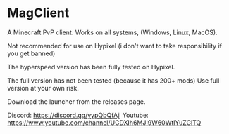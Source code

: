 # MagClient
A Minecraft PvP client. Works on all systems, (Windows, Linux, MacOS). 

Not recommended for use on Hypixel (i don't want to take responsibility if you get banned)

The hyperspeed version has been fully tested on Hypixel.

The full version has not been tested (because it has 200+ mods)
Use full version at your own risk. 

Download the launcher from the releases page.

Discord: https://discord.gg/yypQbQfAjj
Youtube: https://www.youtube.com/channel/UCDXIh6MJI9W60WtIYuZGlTQ
